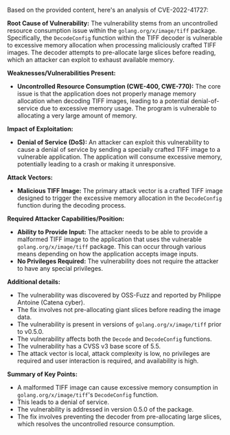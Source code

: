 Based on the provided content, here's an analysis of CVE-2022-41727:

**Root Cause of Vulnerability:**
The vulnerability stems from an uncontrolled resource consumption issue within the `golang.org/x/image/tiff` package. Specifically, the `DecodeConfig` function within the TIFF decoder is vulnerable to excessive memory allocation when processing maliciously crafted TIFF images. The decoder attempts to pre-allocate large slices before reading, which an attacker can exploit to exhaust available memory.

**Weaknesses/Vulnerabilities Present:**
- **Uncontrolled Resource Consumption (CWE-400, CWE-770):** The core issue is that the application does not properly manage memory allocation when decoding TIFF images, leading to a potential denial-of-service due to excessive memory usage. The program is vulnerable to allocating a very large amount of memory.

**Impact of Exploitation:**
- **Denial of Service (DoS):** An attacker can exploit this vulnerability to cause a denial of service by sending a specially crafted TIFF image to a vulnerable application. The application will consume excessive memory, potentially leading to a crash or making it unresponsive.

**Attack Vectors:**
- **Malicious TIFF Image:** The primary attack vector is a crafted TIFF image designed to trigger the excessive memory allocation in the `DecodeConfig` function during the decoding process.

**Required Attacker Capabilities/Position:**
- **Ability to Provide Input:** The attacker needs to be able to provide a malformed TIFF image to the application that uses the vulnerable `golang.org/x/image/tiff` package. This can occur through various means depending on how the application accepts image inputs.
- **No Privileges Required:** The vulnerability does not require the attacker to have any special privileges.

**Additional details:**
- The vulnerability was discovered by OSS-Fuzz and reported by Philippe Antoine (Catena cyber).
- The fix involves not pre-allocating giant slices before reading the image data.
- The vulnerability is present in versions of `golang.org/x/image/tiff` prior to v0.5.0.
- The vulnerability affects both the `Decode` and `DecodeConfig` functions.
- The vulnerability has a CVSS v3 base score of 5.5.
- The attack vector is local, attack complexity is low, no privileges are required and user interaction is required, and availability is high.

**Summary of Key Points:**
- A malformed TIFF image can cause excessive memory consumption in `golang.org/x/image/tiff`'s `DecodeConfig` function.
- This leads to a denial of service.
- The vulnerability is addressed in version 0.5.0 of the package.
- The fix involves preventing the decoder from pre-allocating large slices, which resolves the uncontrolled resource consumption.